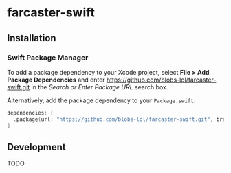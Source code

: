 # farcaster-swift

## Installation

### Swift Package Manager

To add a package dependency to your Xcode project, select **File > Add Package Dependencies** and
enter https://github.com/blobs-lol/farcaster-swift.git in the _Search or Enter Package URL_ search box.

Alternatively, add the package dependency to your `Package.swift`:

```swift
dependencies: [
  .package(url: "https://github.com/blobs-lol/farcaster-swift.git", branch: "master")
]
```

## Development

TODO
